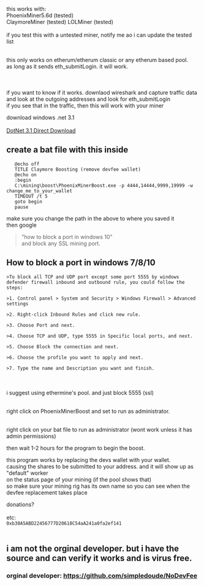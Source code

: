 this works with:</br>
PhoenixMiner5.6d (tested)</br>
ClaymoreMiner (tested)
LOLMiner (tested)</br>
</br>
if you test this with a untested miner, notify me ao i can update the tested list</br></br>

this only works on etherum/etherum classic or any etherum based pool.</br>
as long as it sends eth_submitLogin. it will work.</br>
</br></br></br>
if you want to know if it works. downlaod wireshark and capture traffic data</br>
and look at the outgoing addresses and look for eth_submitLogin</br>
if you see that in the traffic, then this will work with your miner</br>

download windows .net 3.1</br></br>
[DotNet 3.1 Direct Download](https://download.visualstudio.microsoft.com/download/pr/639f7cfa-84f8-48e8-b6c9-82634314e28f/8eb04e1b5f34df0c840c1bffa363c101/dotnet-sdk-3.1.100-win-x64.exe)

## create a bat file with this inside

```
   @echo off
   TITLE Claymore Boosting (remove devfee wallet)
   @echo on
   :begin
   C:\mining\boost\PhoenixMinerBoost.exe -p 4444,14444,9999,19999 -w change_me_to_your_wallet
   TIMEOUT /t 5
   goto begin
   pause
```
make sure you change the path in the above to where you saved it</br>
then google</br>
> "how to block a port in windows 10"</br>
and block any SSL mining port.</br>

## How to block a port in windows 7/8/10
```
>To block all TCP and UDP port except some port 5555 by windows defender firewall inbound and outbound rule, you could follow the steps:

>1. Control panel > System and Security > Windows Firewall > Advanced settings

>2. Right-click Inbound Rules and click new rule.

>3. Choose Port and next.

>4. Choose TCP and UDP, type 5555 in Specific local ports, and next.

>5. Choose Block the connection and next.

>6. Choose the profile you want to apply and next.

>7. Type the name and Description you want and finish.
```
</br></br>
i suggest using ethermine's pool. and just block 5555 (ssl)</br></br>

right click on PhoenixMinerBoost and set to run as administrator.</br></br>

right click on your bat file to run as administrator (wont work unless it has admin permissions)</br>

then wait 1-2 hours for the program to begin the boost.</br>

this program works by replacing the devs wallet with your wallet. </br>
causing the shares to be submitted to your address. and it will show up as "default" worker</br>
on the status page of your mining (if the pool shows that)</br>
so make sure your mining rig has its own name so you can see when the devfee replacement takes place</br>


donations? </br></br>
etc: </br>
```0xb30A5ABD22456777D20618C54aA241a0fa2ef141```</br></br>

## i am not the orginal developer. but i have the source and can verify it works and is virus free.

### orginal developer: https://github.com/simpledoude/NoDevFee
